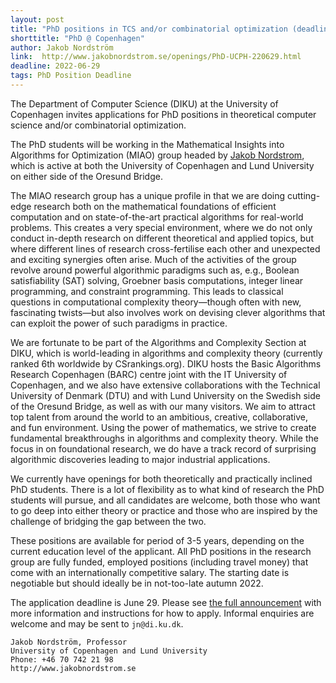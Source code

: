 ```yaml
---
layout: post
title: "PhD positions in TCS and/or combinatorial optimization (deadline June 29)"
shorttitle: "PhD @ Copenhagen"
author: Jakob Nordström
link:  http://www.jakobnordstrom.se/openings/PhD-UCPH-220629.html
deadline: 2022-06-29
tags: PhD Position Deadline
---
```


The Department of Computer Science (DIKU) at the University of Copenhagen invites applications for PhD positions in theoretical computer science and/or combinatorial optimization.

The PhD students will be working in the Mathematical Insights into Algorithms for Optimization (MIAO) group headed by [Jakob Nordstrom](http://www.jakobnordstrom.se), which is active at both the University of Copenhagen and Lund University on either side of the Oresund Bridge.

The MIAO research group has a unique profile in that we are doing cutting-edge research both on the mathematical foundations of efficient computation and on state-of-the-art practical algorithms for real-world problems. This creates a very special environment, where we do not only conduct in-depth research on different theoretical and applied topics, but where different lines of research cross-fertilise each other and unexpected and exciting synergies often arise. Much of the activities of the group revolve around powerful algorithmic paradigms such as, e.g., Boolean satisfiability (SAT) solving, Groebner basis computations, integer linear programming, and constraint programming. This leads to classical questions in computational complexity theory—though often with new, fascinating twists—but also involves work on devising clever algorithms that can exploit the power of such paradigms in practice.

We are fortunate to be part of the Algorithms and Complexity Section at DIKU, which is world-leading in algorithms and complexity theory (currently ranked 6th worldwide by CSrankings.org). DIKU hosts the Basic Algorithms Research Copenhagen (BARC) centre joint with the IT University of Copenhagen, and we also have extensive collaborations with the Technical University of Denmark (DTU) and with Lund University on the Swedish side of the Oresund Bridge, as well as with our many visitors. We aim to attract top talent from around the world to an ambitious, creative, collaborative, and fun environment. Using the power of mathematics, we strive to create fundamental breakthroughs in algorithms and complexity theory. While the focus in on foundational research, we do have a track record of surprising algorithmic discoveries leading to major industrial applications.

We currently have openings for both theoretically and practically inclined PhD students. There is a lot of flexibility as to what kind of research the PhD students will pursue, and all candidates are welcome, both those who want to go deep into either theory or practice and those who are inspired by the challenge of bridging the gap between the two.

These positions are available for period of 3-5 years, depending on the current education level of the applicant. All PhD positions in the research group are fully funded, employed positions (including travel money) that come with an internationally competitive salary. The starting date is negotiable but should ideally be in not-too-late autumn 2022.

The application deadline is June 29. Please see [the full announcement](http://www.jakobnordstrom.se/openings/PhD-UCPH-220629.html) with more information and instructions for how to apply. Informal enquiries are welcome and may be sent to `jn@di.ku.dk`.


    Jakob Nordström, Professor
    University of Copenhagen and Lund University
    Phone: +46 70 742 21 98
    http://www.jakobnordstrom.se